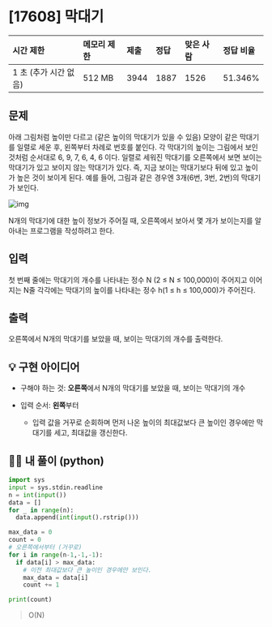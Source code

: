 # [17608] 막대기 

| 시간 제한             | 메모리 제한 | 제출 | 정답 | 맞은 사람 | 정답 비율 |
| :-------------------- | :---------- | :--- | :--- | :-------- | :-------- |
| 1 초 (추가 시간 없음) | 512 MB      | 3944 | 1887 | 1526      | 51.346%   |

## 문제

아래 그림처럼 높이만 다르고 (같은 높이의 막대기가 있을 수 있음) 모양이 같은 막대기를 일렬로 세운 후, 왼쪽부터 차례로 번호를 붙인다. 각 막대기의 높이는 그림에서 보인 것처럼 순서대로 6, 9, 7, 6, 4, 6 이다. 일렬로 세워진 막대기를 오른쪽에서 보면 보이는 막대기가 있고 보이지 않는 막대기가 있다. 즉, 지금 보이는 막대기보다 뒤에 있고 높이가 높은 것이 보이게 된다. 예를 들어, 그림과 같은 경우엔 3개(6번, 3번, 2번)의 막대기가 보인다.

![img](https://upload.acmicpc.net/a2ebef22-157f-4059-9bdd-6a0662b81698/-/crop/675x304/47,12/-/preview/)

N개의 막대기에 대한 높이 정보가 주어질 때, 오른쪽에서 보아서 몇 개가 보이는지를 알아내는 프로그램을 작성하려고 한다.

## 입력

첫 번째 줄에는 막대기의 개수를 나타내는 정수 N (2 ≤ N ≤ 100,000)이 주어지고 이어지는 N줄 각각에는 막대기의 높이를 나타내는 정수 h(1 ≤ h ≤ 100,000)가 주어진다.

## 출력

오른쪽에서 N개의 막대기를 보았을 때, 보이는 막대기의 개수를 출력한다.



## 💡 구현 아이디어

- 구해야 하는 것: **오른쪽**에서 N개의 막대기를 보았을 때, 보이는 막대기의 개수

- 입력 순서: **왼쪽**부터

  - 입력 값을 거꾸로 순회하며 먼저 나온 높이의 최대값보다 큰 높이인 경우에만 막대기를 세고, 최대값을 갱신한다.

  

## 🙆‍♀️ 내 풀이 (python)

```python
import sys
input = sys.stdin.readline
n = int(input())
data = []
for _ in range(n):
  data.append(int(input().rstrip()))

max_data = 0
count = 0
# 오른쪽에서부터 (거꾸로)
for i in range(n-1,-1,-1):
  if data[i] > max_data:
    # 이전 최대값보다 큰 높이인 경우에만 보인다.
    max_data = data[i]
    count += 1

print(count)
```

> O(N)